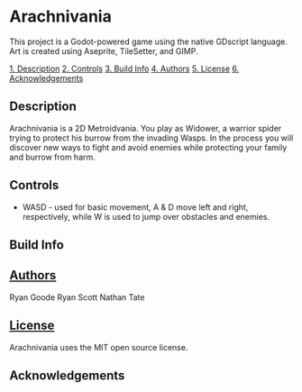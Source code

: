 # Arachnivania

This project is a Godot-powered game using the native GDscript language. Art is created using Aseprite, TileSetter, and GIMP.

[1. Description](#desription)
[2. Controls](#controls)
[3. Build Info](#build-info)
[4. Authors](https://github.com/IUS-CS/project-coffee-capo-games/blob/main/AUTHORS.txt)
[5. License](https://github.com/IUS-CS/project-coffee-capo-games/blob/main/LICENSE.txt)
[6. Acknowledgements](#acknowledgements)

## Description

Arachnivania is a 2D Metroidvania. You play as Widower, a warrior spider trying to protect his burrow from the invading Wasps. In the process you will discover new ways to fight and avoid enemies while protecting your family and burrow from harm.

## Controls

* WASD - used for basic movement, A & D move left and right, respectively, while W is used to jump over obstacles and enemies.

## Build Info

## [Authors](https://github.com/IUS-CS/project-coffee-capo-games/blob/main/AUTHORS.txt)

Ryan Goode
Ryan Scott
Nathan Tate

## [License](https://github.com/IUS-CS/project-coffee-capo-games/blob/main/LICENSE.txt)

Arachnivania uses the MIT open source license.

## Acknowledgements
